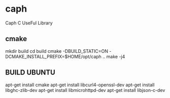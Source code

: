 # caph
Caph C UseFul Library


## cmake
mkdir build
cd build
cmake -DBUILD_STATIC=ON -DCMAKE_INSTALL_PREFIX=$HOME/opt/caph ..
make -j4


## BUILD UBUNTU
apt-get install cmake
apt-get install libcurl4-openssl-dev
apt-get install libghc-zlib-dev
apt-get install libmicrohttpd-dev
apt-get install libjson-c-dev
